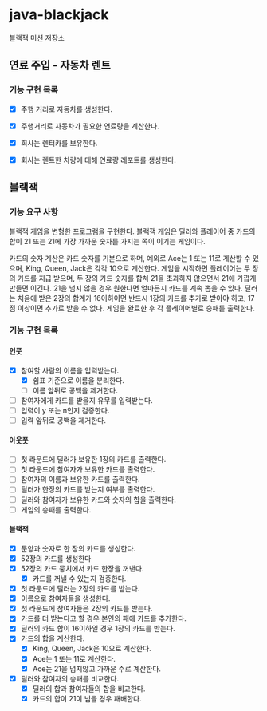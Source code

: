 # java-blackjack

블랙잭 미션 저장소

## 연료 주입 - 자동차 렌트

### 기능 구현 목록
- [x] 주행 거리로 자동차를 생성한다.
- [x] 주행거리로 자동차가 필요한 연료량을 계산한다.    
- [x] 회사는 렌터카를 보유한다.
- [x] 회사는 렌트한 차량에 대해 연료량 레포트를 생성한다.


## 블랙잭

### 기능 요구 사항
블랙잭 게임을 변형한 프로그램을 구현한다. 블랙잭 게임은 딜러와 플레이어 중 카드의 합이 21 또는 21에 가장 가까운 숫자를 가지는 쪽이 이기는 게임이다.

카드의 숫자 계산은 카드 숫자를 기본으로 하며, 예외로 Ace는 1 또는 11로 계산할 수 있으며, King, Queen, Jack은 각각 10으로 계산한다.
게임을 시작하면 플레이어는 두 장의 카드를 지급 받으며, 두 장의 카드 숫자를 합쳐 21을 초과하지 않으면서 21에 가깝게 만들면 이긴다. 21을 넘지 않을 경우 원한다면 얼마든지 카드를 계속 뽑을 수 있다.
딜러는 처음에 받은 2장의 합계가 16이하이면 반드시 1장의 카드를 추가로 받아야 하고, 17점 이상이면 추가로 받을 수 없다.
게임을 완료한 후 각 플레이어별로 승패를 출력한다.

### 기능 구현 목록
#### 인풋
- [x] 참여할 사람의 이름을 입력받는다.
  - [x] 쉼표 기준으로 이름을 분리한다.
  - [ ] 이름 앞뒤로 공백을 제거한다.
- [ ] 참여자에게 카드를 받을지 유무를 입력받는다.
- [ ] 입력이 y 또는 n인지 검증한다.
- [ ] 입력 앞뒤로 공백을 제거한다.

#### 아웃풋
- [ ] 첫 라운드에 딜러가 보유한 1장의 카드를 출력한다.
- [ ] 첫 라운드에 참여자가 보유한 카드를 출력한다.
- [ ] 참여자의 이름과 보유한 카드를 출력한다.
- [ ] 딜러가 한장의 카드를 받는지 여부를 출력한다.
- [ ] 딜러와 참여자가 보유한 카드와 숫자의 합을 출력한다.
- [ ] 게임의 승패를 출력한다.

#### 블랙잭
- [x] 문양과 숫자로 한 장의 카드를 생성한다.
- [x] 52장의 카드를 생성한다
- [x] 52장의 카드 뭉치에서 카드 한장을 꺼낸다.
    - [x] 카드를 꺼낼 수 있는지 검증한다.
- [x] 첫 라운드에 딜러는 2장의 카드를 받는다.
- [x] 이름으로 참여자들을 생성한다.
- [x] 첫 라운드에 참여자들은 2장의 카드를 받는다.
- [x] 카드를 더 받는다고 할 경우 본인의 패에 카드를 추가한다.
- [x] 딜러의 카드 합이 16이하일 경우 1장의 카드를 받는다.
- [x] 카드의 합을 계산한다.
    - [x] King, Queen, Jack은 10으로 계산한다.
    - [x] Ace는 1 또는 11로 계산한다.
    - [x] Ace는 21을 넘지않고 가까운 수로 계산한다.
- [x] 딜러와 참여자의 승패를 비교한다.
    - [x] 딜러의 합과 참여자들의 합을 비교한다.
    - [x] 카드의 합이 21이 넘을 경우 패배한다.
